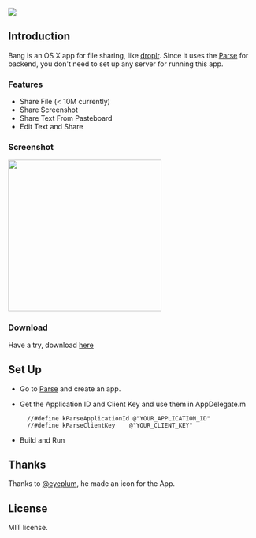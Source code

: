 

![](https://raw.github.com/jesseXu/Bang/master/Bang/Images.xcassets/AppIcon.appiconset/icon-256.png)

Introduction
----

Bang is an OS X app for file sharing, like [droplr](https://droplr.com/). Since it uses the [Parse](https://parse.com/) for backend, you don't need to set up any server for running this app. 


### Features
* Share File (< 10M currently)
* Share Screenshot
* Share Text From Pasteboard
* Edit Text and Share

### Screenshot
<img src="http://y-d.me/Resource/ScreenShot0.png" width="311px" height="307px" />


### Download
Have a try, download [here](http://y-d.me/Resource/Bang.zip)



Set Up
----
* Go to [Parse](https://parse.com/) and create an app.
* Get the Application ID and Client Key and use them in AppDelegate.m

		//#define kParseApplicationId @"YOUR_APPLICATION_ID"
		//#define kParseClientKey	 @"YOUR_CLIENT_KEY"

* Build and Run



Thanks
----
Thanks to [@eyeplum](https://twitter.com/eyeplum), he made an icon for the App.


License
---
MIT license.

